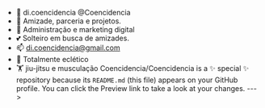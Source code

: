 - 👋 di.coencidencia @Coencidencia
- 👀 Amizade, parceria e projetos.
- 🌱 Administração e marketing digital 
- 💕 Solteiro em busca de amizades.
- 📫 di.coencidencia@gmail.com
- 🎸 Totalmente eclético 
- 🏋️ jiu-jitsu e musculação 
Coencidencia/Coencidencia is a ✨ special ✨ repository because its `README.md` (this file) appears on your GitHub profile.
You can click the Preview link to take a look at your changes.
--->
